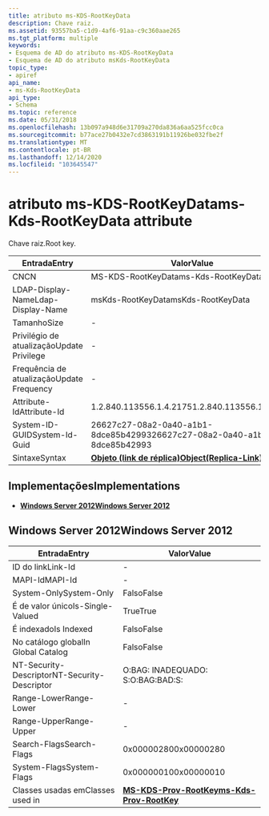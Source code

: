 ```yaml
---
title: atributo ms-KDS-RootKeyData
description: Chave raiz.
ms.assetid: 93557ba5-c1d9-4af6-91aa-c9c360aae265
ms.tgt_platform: multiple
keywords:
- Esquema de AD do atributo ms-KDS-RootKeyData
- Esquema de AD do atributo msKds-RootKeyData
topic_type:
- apiref
api_name:
- ms-Kds-RootKeyData
api_type:
- Schema
ms.topic: reference
ms.date: 05/31/2018
ms.openlocfilehash: 13b097a948d6e31709a270da836a6aa525fcc0ca
ms.sourcegitcommit: b77ace27b0432e7cd3863191b11926be032fbe2f
ms.translationtype: MT
ms.contentlocale: pt-BR
ms.lasthandoff: 12/14/2020
ms.locfileid: "103645547"
---
```

# <a name="ms-kds-rootkeydata-attribute"></a><span data-ttu-id="134e5-105">atributo ms-KDS-RootKeyData</span><span class="sxs-lookup"><span data-stu-id="134e5-105">ms-Kds-RootKeyData attribute</span></span>

<span data-ttu-id="134e5-106">Chave raiz.</span><span class="sxs-lookup"><span data-stu-id="134e5-106">Root key.</span></span>



| <span data-ttu-id="134e5-107">Entrada</span><span class="sxs-lookup"><span data-stu-id="134e5-107">Entry</span></span> | <span data-ttu-id="134e5-108">Valor</span><span class="sxs-lookup"><span data-stu-id="134e5-108">Value</span></span> |
|-------------------|-------------------------------------------------------|
| <span data-ttu-id="134e5-109">CN</span><span class="sxs-lookup"><span data-stu-id="134e5-109">CN</span></span>                | <span data-ttu-id="134e5-110">MS-KDS-RootKeyData</span><span class="sxs-lookup"><span data-stu-id="134e5-110">ms-Kds-RootKeyData</span></span>                                    |
| <span data-ttu-id="134e5-111">LDAP-Display-Name</span><span class="sxs-lookup"><span data-stu-id="134e5-111">Ldap-Display-Name</span></span> | <span data-ttu-id="134e5-112">msKds-RootKeyData</span><span class="sxs-lookup"><span data-stu-id="134e5-112">msKds-RootKeyData</span></span>                                     |
| <span data-ttu-id="134e5-113">Tamanho</span><span class="sxs-lookup"><span data-stu-id="134e5-113">Size</span></span>              | \-                                                    |
| <span data-ttu-id="134e5-114">Privilégio de atualização</span><span class="sxs-lookup"><span data-stu-id="134e5-114">Update Privilege</span></span>  | \-                                                    |
| <span data-ttu-id="134e5-115">Frequência de atualização</span><span class="sxs-lookup"><span data-stu-id="134e5-115">Update Frequency</span></span>  | \-                                                    |
| <span data-ttu-id="134e5-116">Attribute-Id</span><span class="sxs-lookup"><span data-stu-id="134e5-116">Attribute-Id</span></span>      | <span data-ttu-id="134e5-117">1.2.840.113556.1.4.2175</span><span class="sxs-lookup"><span data-stu-id="134e5-117">1.2.840.113556.1.4.2175</span></span>                               |
| <span data-ttu-id="134e5-118">System-ID-GUID</span><span class="sxs-lookup"><span data-stu-id="134e5-118">System-Id-Guid</span></span>    | <span data-ttu-id="134e5-119">26627c27-08a2-0a40-a1b1-8dce85b42993</span><span class="sxs-lookup"><span data-stu-id="134e5-119">26627c27-08a2-0a40-a1b1-8dce85b42993</span></span>                  |
| <span data-ttu-id="134e5-120">Sintaxe</span><span class="sxs-lookup"><span data-stu-id="134e5-120">Syntax</span></span>            | [<span data-ttu-id="134e5-121">**Objeto (link de réplica)**</span><span class="sxs-lookup"><span data-stu-id="134e5-121">**Object(Replica-Link)**</span></span>](s-object-replica-link.md) |



## <a name="implementations"></a><span data-ttu-id="134e5-122">Implementações</span><span class="sxs-lookup"><span data-stu-id="134e5-122">Implementations</span></span>

-   [<span data-ttu-id="134e5-123">**Windows Server 2012**</span><span class="sxs-lookup"><span data-stu-id="134e5-123">**Windows Server 2012**</span></span>](#windows-server-2012)

## <a name="windows-server-2012"></a><span data-ttu-id="134e5-124">Windows Server 2012</span><span class="sxs-lookup"><span data-stu-id="134e5-124">Windows Server 2012</span></span>



| <span data-ttu-id="134e5-125">Entrada</span><span class="sxs-lookup"><span data-stu-id="134e5-125">Entry</span></span> | <span data-ttu-id="134e5-126">Valor</span><span class="sxs-lookup"><span data-stu-id="134e5-126">Value</span></span> |
|------------------------|---------------------------------------------------------------|
| <span data-ttu-id="134e5-127">ID do link</span><span class="sxs-lookup"><span data-stu-id="134e5-127">Link-Id</span></span>                | \-                                                            |
| <span data-ttu-id="134e5-128">MAPI-Id</span><span class="sxs-lookup"><span data-stu-id="134e5-128">MAPI-Id</span></span>                | \-                                                            |
| <span data-ttu-id="134e5-129">System-Only</span><span class="sxs-lookup"><span data-stu-id="134e5-129">System-Only</span></span>            | <span data-ttu-id="134e5-130">Falso</span><span class="sxs-lookup"><span data-stu-id="134e5-130">False</span></span>                                                         |
| <span data-ttu-id="134e5-131">É de valor único</span><span class="sxs-lookup"><span data-stu-id="134e5-131">Is-Single-Valued</span></span>       | <span data-ttu-id="134e5-132">True</span><span class="sxs-lookup"><span data-stu-id="134e5-132">True</span></span>                                                          |
| <span data-ttu-id="134e5-133">É indexado</span><span class="sxs-lookup"><span data-stu-id="134e5-133">Is Indexed</span></span>             | <span data-ttu-id="134e5-134">Falso</span><span class="sxs-lookup"><span data-stu-id="134e5-134">False</span></span>                                                         |
| <span data-ttu-id="134e5-135">No catálogo global</span><span class="sxs-lookup"><span data-stu-id="134e5-135">In Global Catalog</span></span>      | <span data-ttu-id="134e5-136">Falso</span><span class="sxs-lookup"><span data-stu-id="134e5-136">False</span></span>                                                         |
| <span data-ttu-id="134e5-137">NT-Security-Descriptor</span><span class="sxs-lookup"><span data-stu-id="134e5-137">NT-Security-Descriptor</span></span> | <span data-ttu-id="134e5-138">O:BAG: INADEQUADO: S:</span><span class="sxs-lookup"><span data-stu-id="134e5-138">O:BAG:BAD:S:</span></span>                                                  |
| <span data-ttu-id="134e5-139">Range-Lower</span><span class="sxs-lookup"><span data-stu-id="134e5-139">Range-Lower</span></span>            | \-                                                            |
| <span data-ttu-id="134e5-140">Range-Upper</span><span class="sxs-lookup"><span data-stu-id="134e5-140">Range-Upper</span></span>            | \-                                                            |
| <span data-ttu-id="134e5-141">Search-Flags</span><span class="sxs-lookup"><span data-stu-id="134e5-141">Search-Flags</span></span>           | <span data-ttu-id="134e5-142">0x00000280</span><span class="sxs-lookup"><span data-stu-id="134e5-142">0x00000280</span></span>                                                    |
| <span data-ttu-id="134e5-143">System-Flags</span><span class="sxs-lookup"><span data-stu-id="134e5-143">System-Flags</span></span>           | <span data-ttu-id="134e5-144">0x00000010</span><span class="sxs-lookup"><span data-stu-id="134e5-144">0x00000010</span></span>                                                    |
| <span data-ttu-id="134e5-145">Classes usadas em</span><span class="sxs-lookup"><span data-stu-id="134e5-145">Classes used in</span></span>        | [<span data-ttu-id="134e5-146">**MS-KDS-Prov-RootKey**</span><span class="sxs-lookup"><span data-stu-id="134e5-146">**ms-Kds-Prov-RootKey**</span></span>](c-mskds-provrootkey.md)<br/> |



 

 





